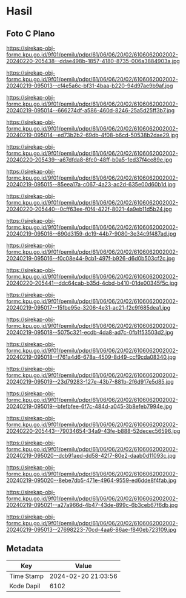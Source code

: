 # Hasil

## Foto C Plano

https://sirekap-obj-formc.kpu.go.id/9f01/pemilu/pdpr/61/06/06/20/02/6106062002002-20240220-205438--ddae498b-1857-4180-8735-006a3884903a.jpg

https://sirekap-obj-formc.kpu.go.id/9f01/pemilu/pdpr/61/06/06/20/02/6106062002002-20240219-095013--cf4e5a6c-bf31-4baa-b220-94d97ae9b9af.jpg

https://sirekap-obj-formc.kpu.go.id/9f01/pemilu/pdpr/61/06/06/20/02/6106062002002-20240219-095014--666274df-a586-460d-8246-25a5d25ff3b7.jpg

https://sirekap-obj-formc.kpu.go.id/9f01/pemilu/pdpr/61/06/06/20/02/6106062002002-20240219-095014--ed73b2b2-69db-4f08-b6cd-50538b2dae29.jpg

https://sirekap-obj-formc.kpu.go.id/9f01/pemilu/pdpr/61/06/06/20/02/6106062002002-20240220-205439--a67dfda8-8fc0-48ff-b0a5-1ed37f4ce89e.jpg

https://sirekap-obj-formc.kpu.go.id/9f01/pemilu/pdpr/61/06/06/20/02/6106062002002-20240219-095015--85eea17a-c067-4a23-ac2d-635e00d60b1d.jpg

https://sirekap-obj-formc.kpu.go.id/9f01/pemilu/pdpr/61/06/06/20/02/6106062002002-20240220-205440--0cff63ee-f0f4-422f-8021-4a9eb11d5b24.jpg

https://sirekap-obj-formc.kpu.go.id/9f01/pemilu/pdpr/61/06/06/20/02/6106062002002-20240219-095016--690d3159-dc19-44b7-9080-3e34c9f487ad.jpg

https://sirekap-obj-formc.kpu.go.id/9f01/pemilu/pdpr/61/06/06/20/02/6106062002002-20240219-095016--f0c08e44-9cb1-497f-b926-d6d0b503cf2c.jpg

https://sirekap-obj-formc.kpu.go.id/9f01/pemilu/pdpr/61/06/06/20/02/6106062002002-20240220-205441--ddc64cab-b35d-4cbd-b410-01de00345f5c.jpg

https://sirekap-obj-formc.kpu.go.id/9f01/pemilu/pdpr/61/06/06/20/02/6106062002002-20240219-095017--15fbe95e-3206-4e31-ac21-f2c9f685dea1.jpg

https://sirekap-obj-formc.kpu.go.id/9f01/pemilu/pdpr/61/06/06/20/02/6106062002002-20240219-095018--5075c321-ecdb-4da8-ad7c-0fb1f53503d2.jpg

https://sirekap-obj-formc.kpu.go.id/9f01/pemilu/pdpr/61/06/06/20/02/6106062002002-20240219-095018--f761a4d6-678a-4509-8d49-ccf9cda08340.jpg

https://sirekap-obj-formc.kpu.go.id/9f01/pemilu/pdpr/61/06/06/20/02/6106062002002-20240219-095019--23d79283-127e-43b7-881b-2f6d917e5d85.jpg

https://sirekap-obj-formc.kpu.go.id/9f01/pemilu/pdpr/61/06/06/20/02/6106062002002-20240219-095019--bfefbfee-6f7c-484d-a045-3b8efeb7994e.jpg

https://sirekap-obj-formc.kpu.go.id/9f01/pemilu/pdpr/61/06/06/20/02/6106062002002-20240220-205443--79034654-34a9-43fe-b888-52decec56596.jpg

https://sirekap-obj-formc.kpu.go.id/9f01/pemilu/pdpr/61/06/06/20/02/6106062002002-20240219-095020--dcb91aed-dd58-42f7-80e2-daab0d11093c.jpg

https://sirekap-obj-formc.kpu.go.id/9f01/pemilu/pdpr/61/06/06/20/02/6106062002002-20240219-095020--8ebe7db5-471e-4964-9559-ed6dde8f4fab.jpg

https://sirekap-obj-formc.kpu.go.id/9f01/pemilu/pdpr/61/06/06/20/02/6106062002002-20240219-095021--a27a966d-4b47-43de-899c-6b3ceb67f6db.jpg

https://sirekap-obj-formc.kpu.go.id/9f01/pemilu/pdpr/61/06/06/20/02/6106062002002-20240219-095013--27698223-70cd-4aa6-86ae-f840eb723109.jpg


## Metadata

| Key        | Value               |
| ---------- | ------------------- |
| Time Stamp | 2024-02-20 21:03:56 |
| Kode Dapil | 6102                |




